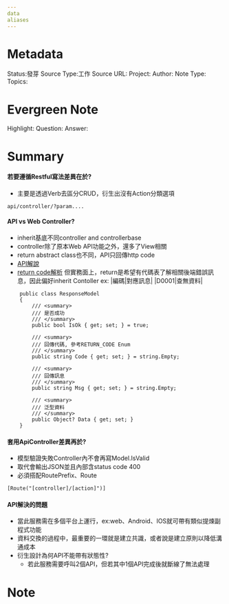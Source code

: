 ```yaml
---
data
aliases
---
```

# Metadata
Status:發芽
Source Type:工作
Source URL:
Project:
Author:
Note Type:
Topics:

# Evergreen Note
Highlight:
Question:
Answer:
# Summary

#### 若要遵循Restful寫法差異在於?
- 主要是透過Verb去區分CRUD，衍生出沒有Action分類選項
```
api/controller/?param....
```
#### API vs Web Controller?
  - inherit基底不同controller and controllerbase
  - controller除了原本Web API功能之外，還多了View相關
  - return abstract class也不同，API只回傳http code
  - [API解說](https://blog.miniasp.com/post/2019/09/16/ASPNET-Core-22-Web-API-Tips-and-Tricks)
  - [return code解析](https://www.cnblogs.com/landeanfen/p/5501487.html)
但實務面上，return是希望有代碼表了解相關後端錯誤訊息，因此偏好inherit Contoller
ex:
|編碼|對應訊息|
|D0001|查無資料|
```
    public class ResponseModel
    {
        /// <summary>
        /// 是否成功
        /// </summary>
        public bool IsOk { get; set; } = true;

        /// <summary>
        /// 回傳代碼, 參考RETURN_CODE Enum
        /// </summary>
        public string Code { get; set; } = string.Empty;

        /// <summary>
        /// 回傳訊息
        /// </summary>
        public string Msg { get; set; } = string.Empty;

        /// <summary>
        /// 泛型資料
        /// </summary>
        public Object? Data { get; set; }
    }
```
#### 套用ApiController差異再於?
  - 模型驗證失敗Controller內不會再寫Model.IsValid 
  - 取代會輸出JSON並且內部含status code 400
  - 必須搭配RoutePrefix、Route
```
[Route("[controller]/[action]")]  
```
#### API解決的問題
- 當此服務需在多個平台上運行，ex:web、Android、IOS就可帶有類似提煉副程式功能 
- 資料交換的過程中，最重要的一環就是建立共識，或者說是建立原則以降低溝通成本
- 衍生設計為何API不能帶有狀態性?
  - 若此服務需要呼叫2個API，但若其中1個API完成後就斷線了無法處理


# Note
